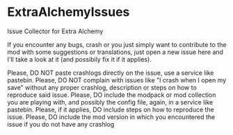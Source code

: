 # ExtraAlchemyIssues
Issue Collector for Extra Alchemy

If you encounter any bugs, crash or you just simply want to contribute to the mod with some suggestions or translations, just open a new issue here and I'll take a look at it (and possibily fix it if it applies).

Please, DO NOT paste crashlogs directly on the issue, use a service like pastebin.
Please, DO NOT complain with issues like "I crash when I open my save" without any proper crashlog, description or steps on how to reproduce said issue.
Please, DO include the modpack or mod collection you are playing with, and possibly the config file, again, in a service like pastebin.
Please, if it applies, DO include steps on how to reproduce the issue.
Please, DO include the mod version in which you encountered the issue if you do not have any crashlog
